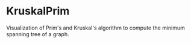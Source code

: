 # KruskalPrim
Visualization of Prim's and Kruskal's algorithm to compute the minimum spanning tree of a graph.

